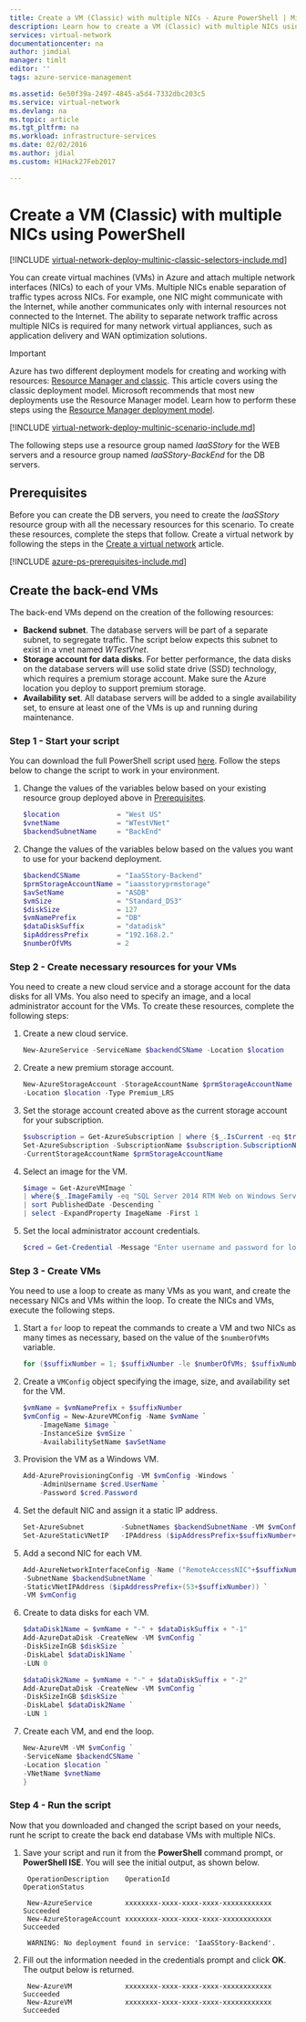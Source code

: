 ```yaml
---
title: Create a VM (Classic) with multiple NICs - Azure PowerShell | Microsoft Docs
description: Learn how to create a VM (Classic) with multiple NICs using PowerShell.
services: virtual-network
documentationcenter: na
author: jimdial
manager: timlt
editor: ''
tags: azure-service-management

ms.assetid: 6e50f39a-2497-4845-a5d4-7332dbc203c5
ms.service: virtual-network
ms.devlang: na
ms.topic: article
ms.tgt_pltfrm: na
ms.workload: infrastructure-services
ms.date: 02/02/2016
ms.author: jdial
ms.custom: H1Hack27Feb2017

---
```

# Create a VM (Classic) with multiple NICs using PowerShell

[!INCLUDE [virtual-network-deploy-multinic-classic-selectors-include.md](../../includes/virtual-network-deploy-multinic-classic-selectors-include.md)]

You can create virtual machines (VMs) in Azure and attach multiple network interfaces (NICs) to each of your VMs. Multiple NICs enable separation of traffic types across NICs. For example, one NIC might communicate with the Internet, while another communicates only with internal resources not connected to the Internet. The ability to separate network traffic across multiple NICs is required for many network virtual appliances, such as application delivery and WAN optimization solutions.

> [!IMPORTANT]
> Azure has two different deployment models for creating and working with resources:  [Resource Manager and classic](../resource-manager-deployment-model.md). This article covers using the classic deployment model. Microsoft recommends that most new deployments use the Resource Manager model. Learn how to perform these steps using the [Resource Manager deployment model](virtual-network-deploy-multinic-arm-ps.md).

[!INCLUDE [virtual-network-deploy-multinic-scenario-include.md](../../includes/virtual-network-deploy-multinic-scenario-include.md)]

The following steps use a resource group named *IaaSStory* for the WEB servers and a resource group named *IaaSStory-BackEnd* for the DB servers.

## Prerequisites

Before you can create the DB servers, you need to create the *IaaSStory* resource group with all the necessary resources for this scenario. To create these resources, complete the steps that follow. Create a virtual network by following the steps in the [Create a virtual network](virtual-networks-create-vnet-classic-netcfg-ps.md) article.

[!INCLUDE [azure-ps-prerequisites-include.md](../../includes/azure-ps-prerequisites-include.md)]

## Create the back-end VMs
The back-end VMs depend on the creation of the following resources:

* **Backend subnet**. The database servers will be part of a separate subnet, to segregate traffic. The script below expects this subnet to exist in a vnet named *WTestVnet*.
* **Storage account for data disks**. For better performance, the data disks on the database servers will use solid state drive (SSD) technology, which requires a premium storage account. Make sure the Azure location you deploy to support premium storage.
* **Availability set**. All database servers will be added to a single availability set, to ensure at least one of the VMs is up and running during maintenance.

### Step 1 - Start your script
You can download the full PowerShell script used [here](https://raw.githubusercontent.com/Azure/azure-quickstart-templates/master/IaaS-Story/11-MultiNIC/classic/virtual-network-deploy-multinic-classic-ps.ps1). Follow the steps below to change the script to work in your environment.

1. Change the values of the variables below based on your existing resource group deployed above in [Prerequisites](#Prerequisites).

	```powershell
	$location              = "West US"
	$vnetName              = "WTestVNet"
	$backendSubnetName     = "BackEnd"
	```

2. Change the values of the variables below based on the values you want to use for your backend deployment.

	```powershell
	$backendCSName         = "IaaSStory-Backend"
	$prmStorageAccountName = "iaasstoryprmstorage"
	$avSetName             = "ASDB"
	$vmSize                = "Standard_DS3"
	$diskSize              = 127
	$vmNamePrefix          = "DB"
	$dataDiskSuffix        = "datadisk"
	$ipAddressPrefix       = "192.168.2."
	$numberOfVMs           = 2
	```

### Step 2 - Create necessary resources for your VMs
You need to create a new cloud service and a storage account for the data disks for all VMs. You also need to specify an image, and a local administrator account for the VMs. To create these resources, complete the following steps:

1. Create a new cloud service.

	```powershell
	New-AzureService -ServiceName $backendCSName -Location $location
	```

2. Create a new premium storage account.

	```powershell
	New-AzureStorageAccount -StorageAccountName $prmStorageAccountName `
	-Location $location -Type Premium_LRS
	```
3. Set the storage account created above as the current storage account for your subscription.

	```powershell
	$subscription = Get-AzureSubscription | where {$_.IsCurrent -eq $true}  
	Set-AzureSubscription -SubscriptionName $subscription.SubscriptionName `
	-CurrentStorageAccountName $prmStorageAccountName
	```

4. Select an image for the VM.

	```powershell
	$image = Get-AzureVMImage `
	| where{$_.ImageFamily -eq "SQL Server 2014 RTM Web on Windows Server 2012 R2"} `
	| sort PublishedDate -Descending `
	| select -ExpandProperty ImageName -First 1
	```

5. Set the local administrator account credentials.

	```powershell
	$cred = Get-Credential -Message "Enter username and password for local admin account"
	```

### Step 3 - Create VMs
You need to use a loop to create as many VMs as you want, and create the necessary NICs and VMs within the loop. To create the NICs and VMs, execute the following steps.

1. Start a `for` loop to repeat the commands to create a VM and two NICs as many times as necessary, based on the value of the `$numberOfVMs` variable.

	```powershell
	for ($suffixNumber = 1; $suffixNumber -le $numberOfVMs; $suffixNumber++){
	```

2. Create a `VMConfig` object specifying the image, size, and availability set for the VM.

	```powershell
	$vmName = $vmNamePrefix + $suffixNumber
	$vmConfig = New-AzureVMConfig -Name $vmName `
		-ImageName $image `
		-InstanceSize $vmSize `
		-AvailabilitySetName $avSetName
	```

3. Provision the VM as a Windows VM.

	```powershell
	Add-AzureProvisioningConfig -VM $vmConfig -Windows `
		-AdminUsername $cred.UserName `
		-Password $cred.Password
	```

4. Set the default NIC and assign it a static IP address.

	```powershell
	Set-AzureSubnet			-SubnetNames $backendSubnetName -VM $vmConfig
	Set-AzureStaticVNetIP 	-IPAddress ($ipAddressPrefix+$suffixNumber+3) -VM $vmConfig
	```

5. Add a second NIC for each VM.

	```powershell
	Add-AzureNetworkInterfaceConfig -Name ("RemoteAccessNIC"+$suffixNumber) `
	-SubnetName $backendSubnetName `
	-StaticVNetIPAddress ($ipAddressPrefix+(53+$suffixNumber)) `
	-VM $vmConfig
	```

6. Create to data disks for each VM.

	```powershell
	$dataDisk1Name = $vmName + "-" + $dataDiskSuffix + "-1"    
	Add-AzureDataDisk -CreateNew -VM $vmConfig `
	-DiskSizeInGB $diskSize `
	-DiskLabel $dataDisk1Name `
	-LUN 0

	$dataDisk2Name = $vmName + "-" + $dataDiskSuffix + "-2"   
	Add-AzureDataDisk -CreateNew -VM $vmConfig `
	-DiskSizeInGB $diskSize `
	-DiskLabel $dataDisk2Name `
	-LUN 1
	```

7. Create each VM, and end the loop.

	```powershell
	New-AzureVM -VM $vmConfig `
	-ServiceName $backendCSName `
	-Location $location `
	-VNetName $vnetName
	}
	```

### Step 4 - Run the script
Now that you downloaded and changed the script based on your needs, runt he script to create the back end database VMs with multiple NICs.

1. Save your script and run it from the **PowerShell** command prompt, or **PowerShell ISE**. You will see the initial output, as shown below.

		OperationDescription    OperationId                          OperationStatus

		New-AzureService        xxxxxxxx-xxxx-xxxx-xxxx-xxxxxxxxxxxx Succeeded
		New-AzureStorageAccount xxxxxxxx-xxxx-xxxx-xxxx-xxxxxxxxxxxx Succeeded
		
		WARNING: No deployment found in service: 'IaaSStory-Backend'.
2. Fill out the information needed in the credentials prompt and click **OK**. The output below is returned.

		New-AzureVM             xxxxxxxx-xxxx-xxxx-xxxx-xxxxxxxxxxxx Succeeded
		New-AzureVM             xxxxxxxx-xxxx-xxxx-xxxx-xxxxxxxxxxxx Succeeded

